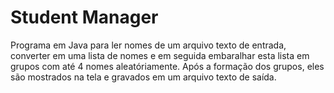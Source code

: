# Student Manager

Programa em Java para ler nomes de um arquivo texto de entrada, 
converter em uma lista de nomes e em seguida embaralhar esta
lista em grupos com até 4 nomes aleatóriamente. Após a formação dos grupos,
eles são mostrados na tela e gravados em um arquivo texto de saída.